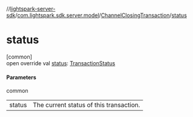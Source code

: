 //[lightspark-server-sdk](../../../index.md)/[com.lightspark.sdk.server.model](../index.md)/[ChannelClosingTransaction](index.md)/[status](status.md)

# status

[common]\
open override val [status](status.md): [TransactionStatus](../-transaction-status/index.md)

#### Parameters

common

| | |
|---|---|
| status | The current status of this transaction. |
